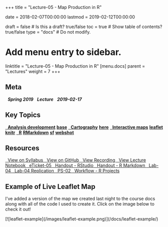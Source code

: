 +++
title = "Lecture-05 - Map Production in R"

date = 2018-02-07T00:00:00
lastmod = 2019-02-12T00:00:00

draft = false  # Is this a draft? true/false
toc = true  # Show table of contents? true/false
type = "docs"  # Do not modify.

# Add menu entry to sidebar.
linktitle = "Lecture-05 - Map Production in R"
[menu.docs]
  parent = "Lectures"
  weight = 7
+++

## Meta
<i class="meta-badge semester-sp19"><i class="far fa-calendar-alt fa-lg"></i>&nbsp; **Spring 2019** </i> 
<i class="meta-badge progress-lecture"><i class="fas fa-tasks fa-lg"></i>&nbsp; **Lecture** </i> 
<i class="meta-badge progress-update"><i class="far fa-clock fa-lg"></i>&nbsp; **2019-02-17** </i>

## Key Topics
<a class="meta-badge keyword" href="/docs/topic-index/#a-d"><i class="fas fa-tags fa-lg"></i>&nbsp; **Analysis development**</a> 
<a class="meta-badge package" href="/docs/topic-index/#a-d"><i class="fas fa-archive fa-lg"></i> **base**</a> 
<a class="meta-badge keyword" href="/docs/topic-index/#a-d"><i class="fas fa-tags fa-lg"></i>&nbsp; **Cartography**</a> 
<a class="meta-badge package" href="/docs/topic-index/#e-h"><i class="fas fa-archive fa-lg"></i> **here**</a> 
<a class="meta-badge keyword" href="/docs/topic-index/#i-l"><i class="fas fa-tags fa-lg"></i>&nbsp; **Interactive maps**</a> 
<a class="meta-badge package" href="/docs/topic-index/#i-l"><i class="fas fa-archive fa-lg"></i> **leaflet**</a>
<a class="meta-badge package" href="/docs/topic-index/#i-l"><i class="fas fa-archive fa-lg"></i> **knitr**</a>
<a class="meta-badge tool" href="/docs/topic-index/#q-t"><i class="fas fa-wrench fa-lg"></i>&nbsp; **R**</a>
<a class="meta-badge package" href="/docs/topic-index/#q-t"><i class="fas fa-archive fa-lg"></i> **RMarkdown**</a>
<a class="meta-badge package" href="/docs/topic-index/#q-t"><i class="fas fa-archive fa-lg"></i> **sf**</a>
<a class="meta-badge package" href="/docs/topic-index/#u-z"><i class="fas fa-archive fa-lg"></i> **webshot**</a>

## Resources
<a class="btn btn-outline-primary resource" href="https://slu-soc5650.github.io/syllabus/lecture-05-map-production-in-r.html" target="_blank"><i class="fas fa-book fa-lg"></i>&nbsp; View on Syllabus </a> 
<a class="btn btn-outline-primary resource" href="https://github.com/slu-soc5650/lecture-05" target="_blank"><i class="fab fa-github fa-lg"></i>&nbsp; View on GitHub </a> 
<a class="btn btn-outline-primary resource" href="https://slu.tegrity.com/#/recording/0114fd3f-6ac2-4013-b5d2-c6cbd04cfd17" target="_blank"><i class="fas fa-video fa-lg"></i>&nbsp; View Recording </a>
<a class="btn btn-outline-primary resource" href="http://slu-soc5650.github.io/lecture-05/index.nb.html" target="_blank"><i class="fab fa-markdown fa-lg"></i>&nbsp; View Lecture Notebook </a>
<a class="btn btn-outline-primary resource" href="https://goo.gl/forms/HCfCVSrdglBfPcpi1" target="_blank"><i class="fab fa-google fa-lg"></i>&nbsp; eTicket-05 </a>
<a class="btn btn-outline-primary resource" href="https://github.com/slu-soc5650/lecture-05/blob/master/handouts/lecture-05-RStudio.pdf" target="_blank"><i class="fas fa-file-pdf fa-lg"></i>&nbsp; Handout - RStudio </a>
<a class="btn btn-outline-primary resource" href="https://github.com/slu-soc5650/lecture-05/blob/master/handouts/lecture-05-rMarkdown.pdf" target="_blank"><i class="fas fa-file-pdf fa-lg"></i>&nbsp; Handout - R Markdown </a>
<a class="btn btn-outline-primary resource" href="https://github.com/slu-soc5650/lecture-05/blob/master/assignments/lab-04.pdf" target="_blank"><i class="fas fa-file-pdf fa-lg"></i>&nbsp; Lab-04 </a>
<a class="btn btn-outline-primary resource" href="https://github.com/slu-soc5650/lecture-05/blob/master/assignments/lab-04-replication/" target="_blank"><i class="fas fa-folder-open fa-lg"></i>&nbsp; Lab-04 Replication </a>
<a class="btn btn-outline-primary resource" href="https://github.com/slu-soc5650/lecture-05/blob/master/assignments/ps-02.pdf" target="_blank"><i class="fas fa-file-pdf fa-lg"></i>&nbsp; PS-02 </a>
<a class="btn btn-outline-primary resource" href="https://github.com/slu-soc5650/lecture-05/blob/master/handouts/lecture-05-rProjectWorkflow.pdf" target="_blank"><i class="fas fa-file-pdf fa-lg"></i>&nbsp; Workflow - R Projects </a>

## Example of Live Leaflet Map
I've added a version of the map we created last night to the course docs along with all of the code I used to create it. Click on the image below to check it out!
<p> </p>
[![leaflet-example](/images/leaflet-example.png)](/docs/leaflet-example/)
<p> </p>